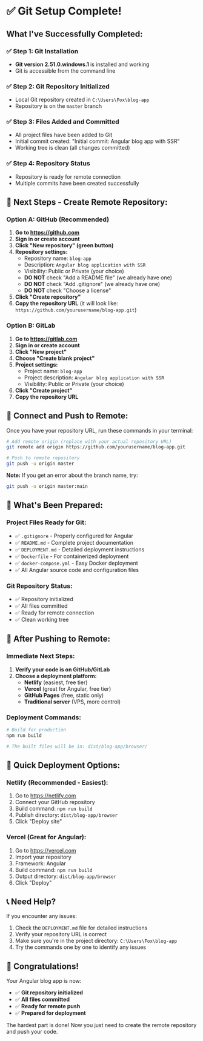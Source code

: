 # ✅ Git Setup Complete!

## What I've Successfully Completed:

### ✅ Step 1: Git Installation
- **Git version 2.51.0.windows.1** is installed and working
- Git is accessible from the command line

### ✅ Step 2: Git Repository Initialized
- Local Git repository created in `C:\Users\Fox\blog-app`
- Repository is on the `master` branch

### ✅ Step 3: Files Added and Committed
- All project files have been added to Git
- Initial commit created: "Initial commit: Angular blog app with SSR"
- Working tree is clean (all changes committed)

### ✅ Step 4: Repository Status
- Repository is ready for remote connection
- Multiple commits have been created successfully

## 🚀 Next Steps - Create Remote Repository:

### Option A: GitHub (Recommended)

1. **Go to https://github.com**
2. **Sign in or create account**
3. **Click "New repository" (green button)**
4. **Repository settings:**
   - Repository name: `blog-app`
   - Description: `Angular blog application with SSR`
   - Visibility: Public or Private (your choice)
   - **DO NOT** check "Add a README file" (we already have one)
   - **DO NOT** check "Add .gitignore" (we already have one)
   - **DO NOT** check "Choose a license"
5. **Click "Create repository"**
6. **Copy the repository URL** (it will look like: `https://github.com/yourusername/blog-app.git`)

### Option B: GitLab

1. **Go to https://gitlab.com**
2. **Sign in or create account**
3. **Click "New project"**
4. **Choose "Create blank project"**
5. **Project settings:**
   - Project name: `blog-app`
   - Project description: `Angular blog application with SSR`
   - Visibility: Public or Private (your choice)
6. **Click "Create project"**
7. **Copy the repository URL**

## 🔗 Connect and Push to Remote:

Once you have your repository URL, run these commands in your terminal:

```bash
# Add remote origin (replace with your actual repository URL)
git remote add origin https://github.com/yourusername/blog-app.git

# Push to remote repository
git push -u origin master
```

**Note:** If you get an error about the branch name, try:
```bash
git push -u origin master:main
```

## 📁 What's Been Prepared:

### Project Files Ready for Git:
- ✅ `.gitignore` - Properly configured for Angular
- ✅ `README.md` - Complete project documentation
- ✅ `DEPLOYMENT.md` - Detailed deployment instructions
- ✅ `Dockerfile` - For containerized deployment
- ✅ `docker-compose.yml` - Easy Docker deployment
- ✅ All Angular source code and configuration files

### Git Repository Status:
- ✅ Repository initialized
- ✅ All files committed
- ✅ Ready for remote connection
- ✅ Clean working tree

## 🚀 After Pushing to Remote:

### Immediate Next Steps:
1. **Verify your code is on GitHub/GitLab**
2. **Choose a deployment platform:**
   - **Netlify** (easiest, free tier)
   - **Vercel** (great for Angular, free tier)
   - **GitHub Pages** (free, static only)
   - **Traditional server** (VPS, more control)

### Deployment Commands:
```bash
# Build for production
npm run build

# The built files will be in: dist/blog-app/browser/
```

## 🎯 Quick Deployment Options:

### Netlify (Recommended - Easiest):
1. Go to https://netlify.com
2. Connect your GitHub repository
3. Build command: `npm run build`
4. Publish directory: `dist/blog-app/browser`
5. Click "Deploy site"

### Vercel (Great for Angular):
1. Go to https://vercel.com
2. Import your repository
3. Framework: Angular
4. Build command: `npm run build`
5. Output directory: `dist/blog-app/browser`
6. Click "Deploy"

## 📞 Need Help?

If you encounter any issues:
1. Check the `DEPLOYMENT.md` file for detailed instructions
2. Verify your repository URL is correct
3. Make sure you're in the project directory: `C:\Users\Fox\blog-app`
4. Try the commands one by one to identify any issues

## 🎉 Congratulations!

Your Angular blog app is now:
- ✅ **Git repository initialized**
- ✅ **All files committed**
- ✅ **Ready for remote push**
- ✅ **Prepared for deployment**

The hardest part is done! Now you just need to create the remote repository and push your code.

